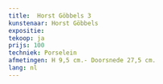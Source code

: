 ```yaml
---
title:  Horst Göbbels 3
kunstenaar: Horst Göbbels
expositie:
tekoop: ja
prijs: 100
techniek: Porselein
afmetingen: H 9,5 cm.- Doorsnede 27,5 cm.
lang: nl
---
```

